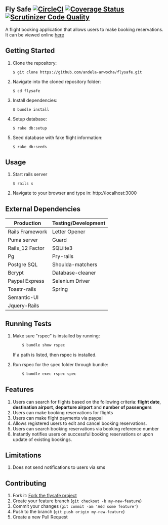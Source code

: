 ## Fly Safe [![CircleCI](https://circleci.com/gh/andela-anwocha/flysafe/tree/develop.svg?style=svg)](https://circleci.com/gh/andela-anwocha/flysafe/tree/develop) [![Coverage Status](https://coveralls.io/repos/github/andela-anwocha/flysafe/badge.svg?branch=ft-booking-page-management-121376557)](https://coveralls.io/github/andela-anwocha/flysafe?branch=ft-booking-page-management-121376557) [![Scrutinizer Code Quality](https://scrutinizer-ci.com/g/andela-anwocha/flysafe/badges/quality-score.png?b=ft-booking-page-management-121376557)](https://scrutinizer-ci.com/g/andela-anwocha/flysafe/?branch=ft-booking-page-management-121376557)

A flight booking application that allows users to make booking reservations. It can be viewed online [here](https://fly-safe.herokuapp.com)
## Getting Started
1. Clone the repository:
    ````
    $ git clone https://github.com/andela-anwocha/flysafe.git
    ````

2. Navigate into the cloned repository folder:
    ```
    $ cd flysafe
    ```

3. Install dependencies:
    ```
    $ bundle install
    ```

4. Setup database:
    ```
    $ rake db:setup
    ```

5. Seed database with fake flight information:
    ```
    $ rake db:seeds
    ```

## Usage
1. Start rails server
    ```
    $ rails s
    ```

2. Navigate to your browser and type in: http://localhost:3000

## External Dependencies

|        Production |  Testing/Development
|-------------------|----------------------
| Rails Framework   | Letter Opener
| Puma server       | Guard
| Rails_12 Factor   | SQLiite3
| Pg                | Pry-rails
| Postgre SQL       | Shoulda-matchers
| Bcrypt            | Database-cleaner
| Paypal Express    | Selenium Driver
| Toastr-rails      | Spring
| Semantic-UI       |
| Jquery-Rails      |

## Running Tests

1. Make sure "rspec" is installed by running:
    ```sh
        $ bundle show rspec
    ```
    If a path is listed, then rspec is installed.

2. Run rspec for the spec folder through bundle:
    ```sh
        $ bundle exec rspec spec
    ```


## Features

1. Users can search for flights based on the following criteria: **flight date**, **destination airport**, **departure airport** and **number of passengers**
2. Users can make booking reservations for flights
3. Users can make flight payments via paypal
4. Allows registered users to edit and cancel booking reservations.
5. Users can search booking reservations via booking reference number
6. Instantly notifies users on successful booking reservations or upon update of existing bookings.

## Limitations

1. Does not send notifications to users via sms


## Contributing

1. Fork it: [Fork the flysafe project](https://github.com/andela-anwocha/flysafe/fork)
2. Create your feature branch (`git checkout -b my-new-feature`)
3. Commit your changes (`git commit -am 'Add some feature'`)
4. Push to the branch (`git push origin my-new-feature`)
5. Create a new Pull Request